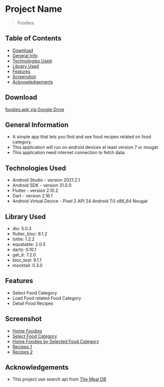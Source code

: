 # Project Name
> Foodies.

## Table of Contents
* [Download](#download)
* [General Info](#general-information)
* [Technologies Used](#technologies-used)
* [Library Used](#library-used)
* [Features](#features)
* [Screenshot](#screenshot)
* [Acknowledgements](#acknowledgements)

## Download
[foodies.apk via Google Drive](https://drive.google.com/file/d/1KUXwfeFpS0XF5HM32ruJNkn6GJXR_AQT/view?usp=share_link)

## General Information
- A simple app that lets you find and see food recipes related on food category.
- This application will run on android devices at least version 7 or nougat.
- This application need internet connection to fetch data.

## Technologies Used
- Android Studio - version 2021.2.1
- Android SDK - version 31.0.0
- Flutter - version 2.10.2
- Dart - version 2.16.1
- Android Virtual Device - Pixel 2 API 24 Android 7.0 x86_64 Nougat

## Library Used
- dio: 5.0.3
- flutter_bloc: 8.1.2 
- lottie: 1.2.2 
- equatable: 2.0.5 
- dartz: 0.10.1 
- get_it: 7.2.0
- bloc_test: 9.1.1 
- mocktail: 0.3.0

## Features
- Select Food Category
- Load Food related Food Category
- Detail Food Recipes

## Screenshot
- [Home Foodies](https://github.com/andreraharja/foodies/blob/main/screenshot/Screenshot_20230326_230857.png)
- [Select Food Category](https://github.com/andreraharja/foodies/blob/main/screenshot/Screenshot_20230326_230917.png)
- [Home Foodies by Selected Food Category](https://github.com/andreraharja/foodies/blob/main/screenshot/Screenshot_20230326_230933.png)
- [Recipes 1](https://github.com/andreraharja/foodies/blob/main/screenshot/Screenshot_20230326_230945.png)
- [Recipes 2](https://github.com/andreraharja/foodies/blob/main/screenshot/Screenshot_20230326_230955.png)

## Acknowledgements
- This project use search api from [The Meal DB](https://www.themealdb.com/)
